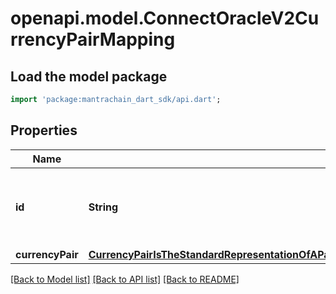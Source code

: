 # openapi.model.ConnectOracleV2CurrencyPairMapping

## Load the model package
```dart
import 'package:mantrachain_dart_sdk/api.dart';
```

## Properties
Name | Type | Description | Notes
------------ | ------------- | ------------- | -------------
**id** | **String** | ID is the unique identifier for this currency pair string. | [optional] 
**currencyPair** | [**CurrencyPairIsTheStandardRepresentationOfAPairOfAssetsWhereOneBaseIsPricedInTermsOfTheOtherQuote3**](CurrencyPairIsTheStandardRepresentationOfAPairOfAssetsWhereOneBaseIsPricedInTermsOfTheOtherQuote3.md) |  | [optional] 

[[Back to Model list]](../README.md#documentation-for-models) [[Back to API list]](../README.md#documentation-for-api-endpoints) [[Back to README]](../README.md)


